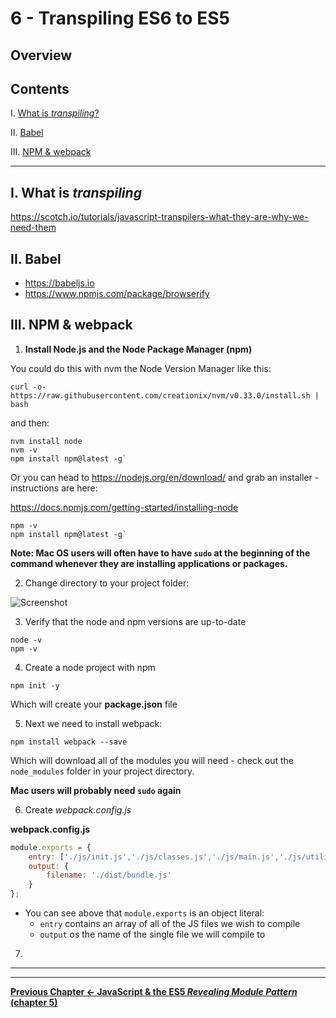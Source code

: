 # 6 - Transpiling ES6 to ES5

## Overview



## Contents
<!--- Local Navigation --->
I. [What is *transpiling*?](#section1)

II. [Babel](#section2)

III. [NPM & webpack](#section3)

<hr>

## I. <a id="section1">What is *transpiling*
  
https://scotch.io/tutorials/javascript-transpilers-what-they-are-why-we-need-them

## II. <a id="section2">Babel
  
- https://babeljs.io
- https://www.npmjs.com/package/browserify

## III. <a id="section3">NPM & webpack
  
 1) **Install Node.js and the Node Package Manager (npm)**
 
 You could do this with nvm the Node Version Manager like this:
 
 `curl -o- https://raw.githubusercontent.com/creationix/nvm/v0.33.0/install.sh | bash`
 
 and then: 
 
 ```
 nvm install node
 nvm -v
 npm install npm@latest -g`
 ```
 
 Or you can head to https://nodejs.org/en/download/ and grab an installer - instructions are here:
 
 https://docs.npmjs.com/getting-started/installing-node
 
 ```
 npm -v
 npm install npm@latest -g`
 ```
 
 **Note: Mac OS users will often have to have `sudo` at the beginning of the command whenever they are installing applications or packages.**
 
 2) Change directory to your project folder:
 
 ![Screenshot](transpiling-1.jpg)
 
 3) Verify that the node and npm versions are up-to-date
 
 ```
 node -v
 npm -v
 ```
 
 4) Create a node project with npm
 
 ```
 npm init -y
 ```
 
 Which will create your **package.json** file
  
5) Next we need to install webpack:

```
npm install webpack --save
```

Which will download all of the modules you will need - check out the `node_modules` folder in your project directory.

**Mac users will probably need `sudo` again**

6) Create *webpack.config.js*

**webpack.config.js**
```js
module.exports = {
    entry: ['./js/init.js','./js/classes.js','./js/main.js','./js/utilities.js'],
    output: {
        filename: './dist/bundle.js'
    }
};
```

- You can see above that `module.exports` is an object literal:
    - `entry` contains an array of all of the JS files we wish to compile
    - `output` os the name of the single file we will compile to
    
7) 


<hr><hr>

**[Previous Chapter <- JavaScript & the ES5 *Revealing Module Pattern* (chapter 5)](canvas-sprites-5.md)**
